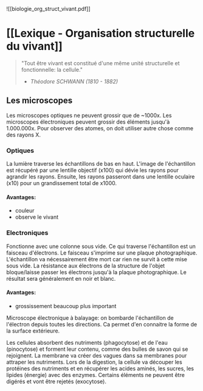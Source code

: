 ![[biologie_org_struct_vivant.pdf]]

# [[Lexique - Organisation structurelle du vivant]]

> "Tout être vivant est constitué d'une même unité structurelle et fonctionnelle: la cellule."
> - *Théodore SCHWANN (1810 - 1882)*

## Les microscopes
Les microscopes optiques ne peuvent grossir que de ~1000x. Les microscopes électroniques peuvent grossir des éléments jusqu'à 1.000.000x. Pour observer des atomes, on doit utiliser autre chose comme des rayons X.
### Optiques
La lumière traverse les échantillons de bas en haut. L'image de l'échantillon est récupéré par une lentille objectif (x100) qui dévie les rayons pour agrandir les rayons. Ensuite, les rayons passeront dans une lentille oculaire (x10) pour un grandissement total de x1000.
#### Avantages:
- couleur
- observe le vivant
### Electroniques

Fonctionne avec une colonne sous vide. Ce qui traverse l'échantillon est un faisceau d'électrons. Le faisceau s'imprime sur une plaque photographique.
L'échantillon va nécessairement être mort car rien ne survit à cette mise sous vide.
La résistance aux électrons de la structure de l'objet bloque/laisse passer les électrons jusqu'à la plaque photographique. Le résultat sera généralement en noir et blanc.
#### Avantages: 
- grossissement beaucoup plus important

Microscope électronique à balayage: on bombarde l'échantillon de l'électron depuis toutes les directions. Ca permet d'en connaitre la forme de la surface extérieure.


Les cellules absorbent des nutriments (phagocytose) et de l'eau (pinocytose) et forment leur contenu, comme des bulles de savon qui se rejoignent. La membrane va créer des vagues dans sa membranes pour attraper les nutriments.
Lors de la digestion, la cellule va découper les protéines des nutriments et en récupérer les acides aminés, les sucres, les lipides (énergie) avec des enzymes. Certains éléments ne peuvent être digérés et vont être rejetés (exocytose). 




